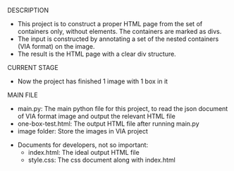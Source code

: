 DESCRIPTION
    
* This project is to construct a proper HTML page from the set of containers only, without elements.
The containers are marked as divs.
* The input is constructed by annotating a set of the nested containers (VIA format) on the image.
* The result is the HTML page with a clear div structure.


CURRENT STAGE

* Now the project has finished 1 image with 1 box in it


MAIN FILE

* main.py: The main python file for this project, 
to read the json document of VIA format image and output the relevant HTML file
* one-box-test.html: The output HTML file after running main.py
* image folder: Store the images in VIA project

- Documents for developers, not so important:
  * index.html: The ideal output HTML file
  * style.css: The css document along with index.html
